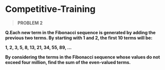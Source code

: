 # Competitive-Training
> **PROBLEM 2**

**Q.Each new term in the Fibonacci sequence is generated by adding the previous two terms. By starting with 1 and 2, the first 10 terms will be:**

**1, 2, 3, 5, 8, 13, 21, 34, 55, 89, ...**

**By considering the terms in the Fibonacci sequence whose values do not exceed four million, find the sum of the even-valued terms.**
